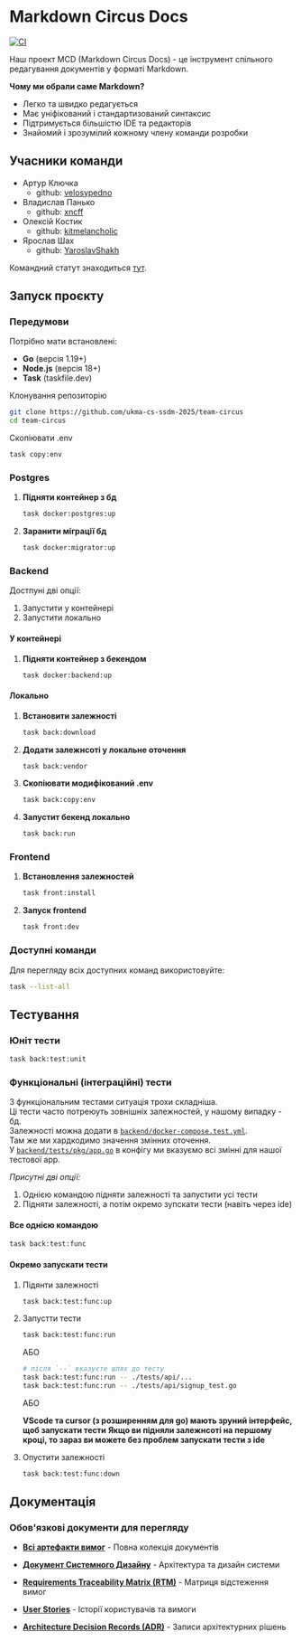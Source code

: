 # Markdown Circus Docs

[![CI](https://github.com/ukma-cs-ssdm-2025/team-circus/actions/workflows/ci.yml/badge.svg?branch=main)](https://github.com/ukma-cs-ssdm-2025/team-circus/actions/workflows/ci.yml)

Наш проект MCD (Markdown Circus Docs) - це інструмент спільного редагування документів у форматі Markdown.

**Чому ми обрали саме Markdown?**

- Легко та швидко редагується
- Має уніфікований і стандартизований синтаксис
- Підтримується більшістю IDE та редакторів
- Знайомий і зрозумілий кожному члену команди розробки

## Учасники команди

- Артур Ключка
  - github: [velosypedno](https://github.com/velosypedno)
- Владислав Панько
  - github: [xncff](https://github.com/xncff)
- Олексій Костик
  - github: [kitmelancholic](https://github.com/kitmelancholic)
- Ярослав Шах
  - github: [YaroslavShakh](https://github.com/YaroslavShakh)

Командний статут знаходиться [тут](./TeamChapter.md).  

## Запуск проєкту

### Передумови

Потрібно мати встановлені:

- **Go** (версія 1.19+)
- **Node.js** (версія 18+)
- **Task** (taskfile.dev)

Клонування репозиторію

   ```bash
   git clone https://github.com/ukma-cs-ssdm-2025/team-circus
   cd team-circus
   ```

Скопіювати .env

   ```bash
   task copy:env
   ```

### Postgres

1. **Підняти контейнер з бд**

   ```bash
   task docker:postgres:up
   ```

2. **Заранити міграції бд**

   ```bash
   task docker:migrator:up
   ```

### Backend

Достпуні дві опції:

1. Запустити у контейнері
2. Запустити локально

#### У контейнері

1. **Підняти контейнер з бекендом**

   ```bash
   task docker:backend:up
   ```

#### Локально

1. **Встановити залежності**

   ```bash
   task back:download
   ```

2. **Додати залежнсоті у локальне оточення**

   ```bash
   task back:vendor
   ```

3. **Скопіювати модифікований .env**

   ```bash
   task back:copy:env
   ```

4. **Запустит бекенд локально**

   ```bash
   task back:run
   ```

### Frontend

1. **Встановлення залежностей**

   ```bash
   task front:install
   ```

2. **Запуск frontend**

   ```bash
   task front:dev
   ```

### Доступні команди

Для перегляду всіх доступних команд використовуйте:

```bash
task --list-all
```

## Тестування

### Юніт тести

   ```bash
   task back:test:unit
   ```

### Функціональні (інтеграційні) тести

З функціональним тестами ситуація трохи складніша.  
Ці тести часто потреюуть зовнішніх залежностей, у нашому випадку - бд.  
Залежності можна додати в [`backend/docker-compose.test.yml`](./backend/docker-compose.test.yml).  
Там же ми хардкодимо значення змінних оточення.  
У [`backend/tests/pkg/app.go`](./backend/tests/pkg/testapp/app.go) в конфігу ми вказуємо всі змінні для нашої тестової app.

*Присутні дві опції:*

1. Однією командою підняти залежності та запустити усі тести
2. Підняти залежності, а потім окремо зупскати тести (навіть через ide)

#### Все однією командою

   ```bash
   task back:test:func
   ```

#### Окремо запускати тести

1. Підянти залежності

   ```bash
   task back:test:func:up
   ```

2. Запустти тести

   ```bash
   task back:test:func:run
   ```

   АБО

   ```bash
   # після `--` вказуєте шлях до тесту
   task back:test:func:run -- ./tests/api/...
   task back:test:func:run -- ./tests/api/signup_test.go
   ```

   АБО

   **VScode та cursor (з розширенням для go) мають зруний інтерфейс, щоб запускати тести**
   **Якщо ви підняли залежнсоті на першому кроці, то зараз ви можете без проблем запускати тести з ide**

3. Опустити залежності

   ```bash
   task back:test:func:down
   ```

## Документація

### Обов'язкові документи для перегляду

- **[Всі артефакти вимог](./docs/requirements/)** - Повна колекція документів

- **[Документ Системного Дизайну](./docs/requirements/system-design-document.md)** - Архітектура та дизайн системи
- **[Requirements Traceability Matrix (RTM)](./docs/requirements/rtm.md)** - Матриця відстеження вимог
- **[User Stories](./docs/requirements/user-stories.md)** - Історії користувачів та вимоги
- **[Architecture Decision Records (ADR)](./docs/adr/)** - Записи архітектурних рішень
